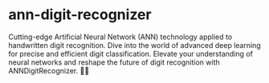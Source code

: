 # ann-digit-recognizer
Cutting-edge Artificial Neural Network (ANN) technology applied to handwritten digit recognition. Dive into the world of advanced deep learning for precise and efficient digit classification. Elevate your understanding of neural networks and reshape the future of digit recognition with ANNDigitRecognizer. 🚀🔢
